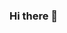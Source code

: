 ### Hi there 👋

<!--
**RandomHuman100/RandomHuman100** is a ✨ _special_ ✨ repository because its `README.md` (this file) appears on your GitHub profile.

Here are some ideas to get you started:

- 🔭 I’m currently working on surviving grad school
- 🌱 I’m currently learning about data and information
- 👯 I’m looking to collaborate on ...
- 🤔 I’m looking for help with life
- 💬 Ask me about ...
- 📫 How to reach me: email
- 😄 Pronouns: she/her
- ⚡ Fun fact: My favorite animal is a snow leopard
-->
